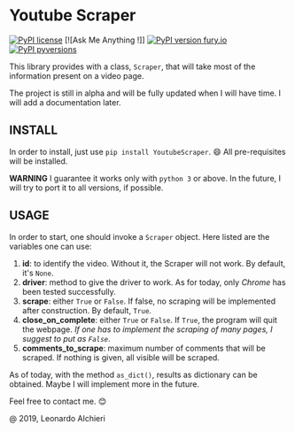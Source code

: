 # Youtube Scraper

[![PyPI license](https://img.shields.io/pypi/l/ansicolortags.svg)](https://pypi.org/project/youtube-scraper-lib/)
[![Ask Me Anything !]]
[![PyPI version fury.io](https://badge.fury.io/py/ansicolortags.svg)](https://pypi.org/project/youtube-scraper-lib/)
[![PyPI pyversions](https://img.shields.io/pypi/pyversions/ansicolortags.svg)](https://pypi.org/project/youtube-scraper-lib/)

This library provides with a class, `Scraper`, that will take most of the information present on a video page.

The project is still in alpha and will be fully updated when I will have time. I will add a documentation later.

## INSTALL

In order to install, just use `pip install YoutubeScraper`. 😄 All pre-requisites will be installed.

**WARNING** I guarantee it works only with `python 3` or above. In the future, I will try to port it to all versions, if possible.

## USAGE

In order to start, one should invoke a `Scraper` object. Here listed are the variables one can use:
1. **id**: to identify the video. Without it, the Scraper will not work. By default, it's `None`.
2. **driver**: method to give the driver to work. As for today, only *Chrome* has been tested successfully.
3. **scrape**: either `True` or `False`. If false, no scraping will be implemented after construction. By default, `True`.
4. **close_on_complete**: either `True` or `False`. If `True`, the program will quit the webpage. *If one has to implement the scraping of many pages, I suggest to put as `False`*.
5.  **comments_to_scrape**: maximum number of comments that will be scraped. If nothing is given, all visible will be scraped.

As of today, with the method `as_dict()`, results as dictionary can be obtained. Maybe I will implement more in the future.



Feel free to contact me. 😊

@ 2019, Leonardo Alchieri
